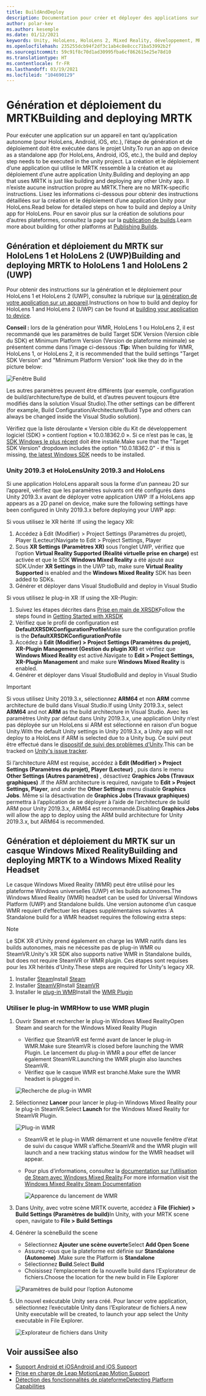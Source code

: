 ```yaml
---
title: BuildAndDeploy
description: Documentation pour créer et déployer des applications sur différents appareils.
author: polar-kev
ms.author: kesemple
ms.date: 01/12/2021
keywords: Unity, HoloLens, HoloLens 2, Mixed Reality, développement, MRTK, Visual Studio, Android, iOS
ms.openlocfilehash: 235255dcb94f2df3c1ab4c8e8ccc71ba53992b2f
ms.sourcegitcommit: 59c91f8c70d1ad30995fba6cf862615e25e78d10
ms.translationtype: HT
ms.contentlocale: fr-FR
ms.lasthandoff: 03/19/2021
ms.locfileid: "104690129"
---
```

# <a name="building-and-deploying-mrtk"></a><span data-ttu-id="c1cf0-104">Génération et déploiement du MRTK</span><span class="sxs-lookup"><span data-stu-id="c1cf0-104">Building and deploying MRTK</span></span>

<span data-ttu-id="c1cf0-105">Pour exécuter une application sur un appareil en tant qu’application autonome (pour HoloLens, Android, iOS, etc.), l’étape de génération et de déploiement doit être exécutée dans le projet Unity.</span><span class="sxs-lookup"><span data-stu-id="c1cf0-105">To run an app on device as a standalone app (for HoloLens, Android, iOS, etc.), the build and deploy step needs to be executed in the unity project.</span></span> <span data-ttu-id="c1cf0-106">La création et le déploiement d’une application qui utilise le MRTK ressemble à la création et au déploiement d’une autre application Unity.</span><span class="sxs-lookup"><span data-stu-id="c1cf0-106">Building and deploying an app that uses MRTK is just like building and deploying any other Unity app.</span></span> <span data-ttu-id="c1cf0-107">Il n’existe aucune instruction propre au MRTK.</span><span class="sxs-lookup"><span data-stu-id="c1cf0-107">There are no MRTK-specific instructions.</span></span> <span data-ttu-id="c1cf0-108">Lisez les informations ci-dessous pour obtenir des instructions détaillées sur la création et le déploiement d’une application Unity pour HoloLens.</span><span class="sxs-lookup"><span data-stu-id="c1cf0-108">Read below for detailed steps on how to build and deploy a Unity app for HoloLens.</span></span>  <span data-ttu-id="c1cf0-109">Pour en savoir plus sur la création de solutions pour d’autres plateformes, consultez la page sur la [publication de builds](https://docs.unity3d.com/Manual/PublishingBuilds.html).</span><span class="sxs-lookup"><span data-stu-id="c1cf0-109">Learn more about building for other platforms at [Publishing Builds](https://docs.unity3d.com/Manual/PublishingBuilds.html).</span></span>

## <a name="building-and-deploying-mrtk-to-hololens-1-and-hololens-2-uwp"></a><span data-ttu-id="c1cf0-110">Génération et déploiement du MRTK sur HoloLens 1 et HoloLens 2 (UWP)</span><span class="sxs-lookup"><span data-stu-id="c1cf0-110">Building and deploying MRTK to HoloLens 1 and HoloLens 2 (UWP)</span></span>

<span data-ttu-id="c1cf0-111">Pour obtenir des instructions sur la génération et le déploiement pour HoloLens 1 et HoloLens 2 (UWP), consultez la rubrique sur [la génération de votre application sur un appareil](https://docs.microsoft.com/windows/mixed-reality/mrlearning-base-ch1#build-your-application-to-your-device).</span><span class="sxs-lookup"><span data-stu-id="c1cf0-111">Instructions on how to build and deploy for HoloLens 1 and HoloLens 2 (UWP) can be found at [building your application to device](https://docs.microsoft.com/windows/mixed-reality/mrlearning-base-ch1#build-your-application-to-your-device).</span></span>

<span data-ttu-id="c1cf0-112">**Conseil :** lors de la génération pour WMR, HoloLens 1 ou HoloLens 2, il est recommandé que les paramètres de build Target SDK Version (Version cible du SDK) et Minimum Platform Version (Version de plateforme minimale) se présentent comme dans l’image ci-dessous :</span><span class="sxs-lookup"><span data-stu-id="c1cf0-112">**Tip:** When building for WMR, HoloLens 1, or HoloLens 2, it is recommended that the build settings "Target SDK Version" and "Minimum Platform Version" look like they do in the picture below:</span></span>

![Fenêtre Build](../features/images/getting-started/BuildWindow.png)

<span data-ttu-id="c1cf0-114">Les autres paramètres peuvent être différents (par exemple, configuration de build/architecture/type de build, et d’autres peuvent toujours être modifiés dans la solution Visual Studio).</span><span class="sxs-lookup"><span data-stu-id="c1cf0-114">The other settings can be different (for example, Build Configuration/Architecture/Build Type and others can always be changed inside the Visual Studio solution).</span></span>

<span data-ttu-id="c1cf0-115">Vérifiez que la liste déroulante « Version cible du Kit de développement logiciel (SDK) » contient l’option « 10.0.18362.0 ». Si ce n’est pas le cas, [le SDK Windows le plus récent](https://developer.microsoft.com/windows/downloads/windows-10-sdk) doit être installé.</span><span class="sxs-lookup"><span data-stu-id="c1cf0-115">Make sure that the "Target SDK Version" dropdown includes the option "10.0.18362.0" - if this is missing, [the latest Windows SDK](https://developer.microsoft.com/windows/downloads/windows-10-sdk) needs to be installed.</span></span>

### <a name="unity-20193-and-hololens"></a><span data-ttu-id="c1cf0-116">Unity 2019.3 et HoloLens</span><span class="sxs-lookup"><span data-stu-id="c1cf0-116">Unity 2019.3 and HoloLens</span></span>

<span data-ttu-id="c1cf0-117">Si une application HoloLens apparaît sous la forme d’un panneau 2D sur l’appareil, vérifiez que les paramètres suivants ont été configurés dans Unity 2019.3.x avant de déployer votre application UWP :</span><span class="sxs-lookup"><span data-stu-id="c1cf0-117">If a HoloLens app appears as a 2D panel on device, make sure the following settings have been configured in Unity 2019.3.x before deploying your UWP app:</span></span>

<span data-ttu-id="c1cf0-118">Si vous utilisez le XR hérité :</span><span class="sxs-lookup"><span data-stu-id="c1cf0-118">If using the legacy XR:</span></span>

1. <span data-ttu-id="c1cf0-119">Accédez à Edit (Modifier) > Project Settings (Paramètres du projet), Player (Lecteur)</span><span class="sxs-lookup"><span data-stu-id="c1cf0-119">Navigate to Edit > Project Settings, Player</span></span>
1. <span data-ttu-id="c1cf0-120">Sous **XR Settings (Paramètres XR)** sous l’onglet UWP, vérifiez que l’option **Virtual Reality Supported (Réalité virtuelle prise en charge)** est activée et que le SDK **Windows Mixed Reality** a été ajouté aux SDK.</span><span class="sxs-lookup"><span data-stu-id="c1cf0-120">Under **XR Settings** in the UWP tab, make sure **Virtual Reality Supported** is enabled and the **Windows Mixed Reality** SDK has been added to SDKs.</span></span>
1. <span data-ttu-id="c1cf0-121">Générer et déployer dans Visual Studio</span><span class="sxs-lookup"><span data-stu-id="c1cf0-121">Build and deploy in Visual Studio</span></span>

<span data-ttu-id="c1cf0-122">Si vous utilisez le plug-in XR :</span><span class="sxs-lookup"><span data-stu-id="c1cf0-122">If using the XR-Plugin:</span></span>

1. <span data-ttu-id="c1cf0-123">Suivez les étapes décrites dans [Prise en main de XRSDK](../configuration/getting-started-with-mrtk-and-xrsdk.md)</span><span class="sxs-lookup"><span data-stu-id="c1cf0-123">Follow the steps found in [Getting Started with XRSDK](../configuration/getting-started-with-mrtk-and-xrsdk.md)</span></span>
1. <span data-ttu-id="c1cf0-124">Vérifiez que le profil de configuration est **DefaultXRSDKConfigurationProfile**</span><span class="sxs-lookup"><span data-stu-id="c1cf0-124">Make sure the configuration profile is the **DefaultXRSDKConfigurationProfile**</span></span>
1. <span data-ttu-id="c1cf0-125">Accédez à **Edit (Modifier) > Project Settings (Paramètres du projet), XR-Plugin Management (Gestion du plugin XR)** et vérifiez que **Windows Mixed Reality** est activé.</span><span class="sxs-lookup"><span data-stu-id="c1cf0-125">Navigate to **Edit > Project Settings, XR-Plugin Management** and make sure **Windows Mixed Reality** is enabled.</span></span>
1. <span data-ttu-id="c1cf0-126">Générer et déployer dans Visual Studio</span><span class="sxs-lookup"><span data-stu-id="c1cf0-126">Build and deploy in Visual Studio</span></span>

>[!IMPORTANT]
> <span data-ttu-id="c1cf0-127">Si vous utilisez Unity 2019.3.x, sélectionnez **ARM64** et non **ARM** comme architecture de build dans Visual Studio.</span><span class="sxs-lookup"><span data-stu-id="c1cf0-127">If using Unity 2019.3.x, select **ARM64** and not **ARM** as the build architecture in Visual Studio.</span></span> <span data-ttu-id="c1cf0-128">Avec les paramètres Unity par défaut dans Unity 2019.3.x, une application Unity n’est pas déployée sur un HoloLens si ARM est sélectionné en raison d’un bogue Unity.</span><span class="sxs-lookup"><span data-stu-id="c1cf0-128">With the default Unity settings in Unity 2019.3.x, a Unity app will not deploy to a HoloLens if ARM is selected due to a Unity bug.</span></span> <span data-ttu-id="c1cf0-129">Ce suivi peut être effectué dans le [dispositif de suivi des problèmes d’Unity](https://issuetracker.unity3d.com/issues/enabling-graphics-jobs-in-2019-dot-3-x-results-in-a-crash-or-nothing-rendering-on-hololens-2).</span><span class="sxs-lookup"><span data-stu-id="c1cf0-129">This can be tracked on [Unity's issue tracker](https://issuetracker.unity3d.com/issues/enabling-graphics-jobs-in-2019-dot-3-x-results-in-a-crash-or-nothing-rendering-on-hololens-2).</span></span>
>
> <span data-ttu-id="c1cf0-130">Si l’architecture ARM est requise, accédez à **Edit (Modifier) > Project Settings (Paramètres du projet), Player (Lecteur)** , puis dans le menu **Other Settings (Autres paramètres)** , désactivez **Graphics Jobs (Travaux graphiques)** .</span><span class="sxs-lookup"><span data-stu-id="c1cf0-130">If the ARM architecture is required, navigate to **Edit > Project Settings, Player**, and under the **Other Settings** menu disable **Graphics Jobs**.</span></span> <span data-ttu-id="c1cf0-131">Même si la désactivation de **Graphics Jobs (Travaux graphiques)** permettra à l’application de se déployer à l’aide de l’architecture de build ARM pour Unity 2019.3.x, ARM64 est recommandé.</span><span class="sxs-lookup"><span data-stu-id="c1cf0-131">Disabling **Graphics Jobs** will allow the app to deploy using the ARM build architecture for Unity 2019.3.x, but ARM64 is recommended.</span></span>

## <a name="building-and-deploying-mrtk-to-a-windows-mixed-reality-headset"></a><span data-ttu-id="c1cf0-132">Génération et déploiement du MRTK sur un casque Windows Mixed Reality</span><span class="sxs-lookup"><span data-stu-id="c1cf0-132">Building and deploying MRTK to a Windows Mixed Reality Headset</span></span>

<span data-ttu-id="c1cf0-133">Le casque Windows Mixed Reality (WMR) peut être utilisé pour les plateforme Windows universelles (UWP) et les builds autonomes.</span><span class="sxs-lookup"><span data-stu-id="c1cf0-133">The Windows Mixed Reality (WMR) headset can be used for Universal Windows Platform (UWP) and Standalone builds.</span></span>  <span data-ttu-id="c1cf0-134">Une version autonome d’un casque WMR requiert d’effectuer les étapes supplémentaires suivantes :</span><span class="sxs-lookup"><span data-stu-id="c1cf0-134">A Standalone build for a WMR headset requires the following extra steps:</span></span>

> [!NOTE]
> <span data-ttu-id="c1cf0-135">Le SDK XR d’Unity prend également en charge les WMR natifs dans les builds autonomes, mais ne nécessite pas de plug-in WMR ou SteamVR.</span><span class="sxs-lookup"><span data-stu-id="c1cf0-135">Unity's XR SDK also supports native WMR in Standalone builds, but does not require SteamVR or WMR plugin.</span></span> <span data-ttu-id="c1cf0-136">Ces étapes sont requises pour les XR hérités d’Unity.</span><span class="sxs-lookup"><span data-stu-id="c1cf0-136">These steps are required for Unity's legacy XR.</span></span>

1. <span data-ttu-id="c1cf0-137">Installer [Steam](https://store.steampowered.com/about/)</span><span class="sxs-lookup"><span data-stu-id="c1cf0-137">Install [Steam](https://store.steampowered.com/about/)</span></span>
1. <span data-ttu-id="c1cf0-138">Installer [SteamVR](https://store.steampowered.com/app/250820/SteamVR/)</span><span class="sxs-lookup"><span data-stu-id="c1cf0-138">Install [SteamVR](https://store.steampowered.com/app/250820/SteamVR/)</span></span>
1. <span data-ttu-id="c1cf0-139">Installer le [plug-in WMR](https://store.steampowered.com/app/719950/Windows_Mixed_Reality_for_SteamVR/)</span><span class="sxs-lookup"><span data-stu-id="c1cf0-139">Install the [WMR Plugin](https://store.steampowered.com/app/719950/Windows_Mixed_Reality_for_SteamVR/)</span></span>

### <a name="how-to-use-wmr-plugin"></a><span data-ttu-id="c1cf0-140">Utiliser le plug-in WMR</span><span class="sxs-lookup"><span data-stu-id="c1cf0-140">How to use WMR plugin</span></span>

1. <span data-ttu-id="c1cf0-141">Ouvrir Steam et rechercher le plug-in Windows Mixed Reality</span><span class="sxs-lookup"><span data-stu-id="c1cf0-141">Open Steam and search for the Windows Mixed Reality Plugin</span></span>
    - <span data-ttu-id="c1cf0-142">Vérifiez que SteamVR est fermé avant de lancer le plug-in WMR.</span><span class="sxs-lookup"><span data-stu-id="c1cf0-142">Make sure SteamVR is closed before launching the WMR Plugin.</span></span> <span data-ttu-id="c1cf0-143">Le lancement du plug-in WMR a pour effet de lancer également SteamVR.</span><span class="sxs-lookup"><span data-stu-id="c1cf0-143">Launching the WMR plugin also launches SteamVR.</span></span>
    - <span data-ttu-id="c1cf0-144">Vérifiez que le casque WMR est branché.</span><span class="sxs-lookup"><span data-stu-id="c1cf0-144">Make sure the WMR headset is plugged in.</span></span>

    ![Recherche de plug-in WMR](../features/images/build-deploy/WMR/SteamSearchWMRPlugin.png)

1. <span data-ttu-id="c1cf0-146">Sélectionnez **Lancer** pour lancer le plug-in Windows Mixed Reality pour le plug-in SteamVR.</span><span class="sxs-lookup"><span data-stu-id="c1cf0-146">Select **Launch** for the Windows Mixed Reality for SteamVR Plugin.</span></span>

    ![Plug-in WMR](../features/images/build-deploy/WMR/WMRPlugin.png)

    - <span data-ttu-id="c1cf0-148">SteamVR et le plug-in WMR démarrent et une nouvelle fenêtre d’état de suivi du casque WMR s’affiche.</span><span class="sxs-lookup"><span data-stu-id="c1cf0-148">SteamVR and the WMR plugin will launch and a new tracking status window for the WMR headset will appear.</span></span>
    - <span data-ttu-id="c1cf0-149">Pour plus d’informations, consultez la [documentation sur l’utilisation de Steam avec Windows Mixed Reality](https://support.microsoft.com/help/4053622/windows-10-play-steamvr-games-in-windows-mixed-reality).</span><span class="sxs-lookup"><span data-stu-id="c1cf0-149">For more information visit the [Windows Mixed Reality Steam Documentation](https://support.microsoft.com/help/4053622/windows-10-play-steamvr-games-in-windows-mixed-reality)</span></span>

        ![Apparence du lancement de WMR](../features/images/build-deploy/WMR/WMRPluginActive.png)

1. <span data-ttu-id="c1cf0-151">Dans Unity, avec votre scène MRTK ouverte, accédez à **File (Fichier) > Build Settings (Paramètres de build)**</span><span class="sxs-lookup"><span data-stu-id="c1cf0-151">In Unity, with your MRTK scene open, navigate to **File > Build Settings**</span></span>

1. <span data-ttu-id="c1cf0-152">Générer la scène</span><span class="sxs-lookup"><span data-stu-id="c1cf0-152">Build the scene</span></span>
    - <span data-ttu-id="c1cf0-153">Sélectionnez **Ajouter une scène ouverte**</span><span class="sxs-lookup"><span data-stu-id="c1cf0-153">Select **Add Open Scene**</span></span>
    - <span data-ttu-id="c1cf0-154">Assurez-vous que la plateforme est définie sur **Standalone (Autonome)** .</span><span class="sxs-lookup"><span data-stu-id="c1cf0-154">Make sure the Platform is **Standalone**</span></span>
    - <span data-ttu-id="c1cf0-155">Sélectionnez **Build**.</span><span class="sxs-lookup"><span data-stu-id="c1cf0-155">Select **Build**</span></span>
    - <span data-ttu-id="c1cf0-156">Choisissez l’emplacement de la nouvelle build dans l’Explorateur de fichiers.</span><span class="sxs-lookup"><span data-stu-id="c1cf0-156">Choose the location for the new build in File Explorer</span></span>

    ![Paramètres de build pour l’option Autonome](../features/images/build-deploy/WMR/BuildSettingsStandaloneUnity.png)

1. <span data-ttu-id="c1cf0-158">Un nouvel exécutable Unity sera créé. Pour lancer votre application, sélectionnez l’exécutable Unity dans l’Explorateur de fichiers.</span><span class="sxs-lookup"><span data-stu-id="c1cf0-158">A new Unity executable will be created, to launch your app select the Unity executable in File Explorer.</span></span>

    ![Explorateur de fichiers dans Unity](../features/images/build-deploy/WMR/FileExplorerUnityExe.png)

## <a name="see-also"></a><span data-ttu-id="c1cf0-160">Voir aussi</span><span class="sxs-lookup"><span data-stu-id="c1cf0-160">See also</span></span>

- [<span data-ttu-id="c1cf0-161">Support Android et iOS</span><span class="sxs-lookup"><span data-stu-id="c1cf0-161">Android and iOS Support</span></span>](../features/cross-platform/using-ar-foundation.md)
- [<span data-ttu-id="c1cf0-162">Prise en charge de Leap Motion</span><span class="sxs-lookup"><span data-stu-id="c1cf0-162">Leap Motion Support</span></span>](../features/cross-platform/leap-motion-mrtk.md)
- [<span data-ttu-id="c1cf0-163">Détection des fonctionnalités de plateforme</span><span class="sxs-lookup"><span data-stu-id="c1cf0-163">Detecting Platform Capabilities</span></span>](../features/cross-platform/detecting-platform-capabilities.md)
